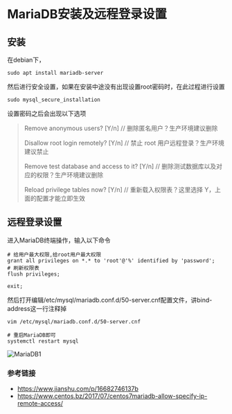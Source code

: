 # MariaDB安装及远程登录设置

## 安装

在debian下，

```shell
sudo apt install mariadb-server
```

然后进行安全设置，如果在安装中途没有出现设置root密码时，在此过程进行设置

```shell
sudo mysql_secure_installation
```

设置密码之后会出现以下选项

> Remove anonymous users? [Y/n] // 删除匿名用户？生产环境建议删除
>
> Disallow root login remotely? [Y/n] // 禁止 root 用户远程登录？生产环境建议禁止
>
> Remove test database and access to it? [Y/n] // 删除测试数据库以及对应的权限？生产环境建议删除
>
> Reload privilege tables now? [Y/n] // 重新载入权限表？这里选择 Y，上面的配置才能立即生效

## 远程登录设置

进入MariaDB终端操作，输入以下命令

```shell
# 给用户最大权限,给root用户最大权限
grant all privileges on *.* to 'root'@'%' identified by 'password';
# 刷新权限表
flush privileges;

exit;
```

然后打开编辑/etc/mysql/mariadb.conf.d/50-server.cnf配置文件，讲bind-address这一行注释掉

```shell
vim /etc/mysql/mariadb.conf.d/50-server.cnf

# 重启MariaDB即可
systemctl restart mysql
```



![MariaDB1](./MariaDB1.png)



### 参考链接

- https://www.jianshu.com/p/16682746137b
- https://www.centos.bz/2017/07/centos7mariadb-allow-specify-ip-remote-access/

